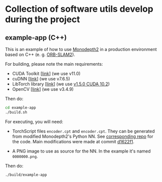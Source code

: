 # Collection of software utils develop during the project

## example-app (C++)

This is an example of how to use [Monodepth2](https://github.com/nianticlabs/monodepth2)
in a production environment based on C++ (e. g. [ORB-SLAM2](https://github.com/raulmur/ORB_SLAM2)).

For building, please note the main requirements:

- CUDA Toolkit \[[link](https://developer.nvidia.com/cuda-downloads)\] (we use v11.0)
- cuDNN \[[link](https://developer.nvidia.com/cudnn)\] (we use v7.6.5)
- LibTorch library \[[link](https://pytorch.org/get-started/locally/)\] (we use [v1.5.0 CUDA 10.2](https://download.pytorch.org/libtorch/cu102/libtorch-shared-with-deps-1.5.0.zip))
- OpenCV \[[link](https://opencv.org/releases/)\] (we use v3.4.9)

Then do:

```bash
cd example-app
./build.sh
```

For executing, you will need:

- TorchScript files `encoder.cpt` and `encoder.cpt`. They can be generated from modified Monodepth2's Python NN.
  See [corresponding repo](https://github.com/vmbatlle/monodepth2/) for the code. Main modifications were made
  at commit [d1622f1](https://github.com/vmbatlle/monodepth2/commit/d1622f15e4b727f001398d73aad0b503c38122ef).

- A PNG image to use as source for the NN. In the example it's named `0000000.png`.

Then do:

```bash
./build/example-app
```